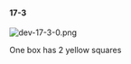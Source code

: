 #### 17-3
![dev-17-3-0.png](https://github.com/lil-lab/nlvr/raw/master/nlvr/dev/images/1/dev-17-3-0.png "dev-17-3-0.png")

One box has 2 yellow squares